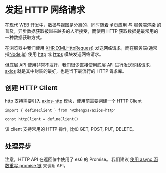 # 发起 HTTP 网络请求

在现代 WEB 开发中，数据与视图是分离的，同时随着 单页应用 与 服务端渲染 的普及，异步数据获取被越来越多的人所接受，而使用 HTTP 获取数据是最常用的一种数据获取方式。

在浏览器中我们使用 [XHR (XMLHttpRequest)](https://developer.mozilla.org/zh-CN/docs/Web/API/XMLHttpRequest) 发送网络请求，而在服务端(通常指[Node.js](https://nodejs.org/)) 使用 [http](https://nodejs.org/api/http.html) 或 [https](https://nodejs.org/api/https.html) 模块发送网络请求。

但底层 API 使用非常不友好，我们很少直接使用底层 API 进行发送网络请求，[axios][axios] 就是其中封装的最好，也是当下最流行的 HTTP 请求库。


## 创建 HTTP Client

http 支持需要引入 [axios-http][axios-http] 模块，使用前需要创建一个 HTTP Client

```js:no-line-numbers
import { defineClient } from '@zhengxs/axios-http'

const httpClient = defineClient()
```

该 client 支持常用的 HTTP 操作, 比如 GET, POST, PUT, DELETE。

## 处理异步

注意，HTTP API 在返回值中使用了 es6 的 Promise。 我们建议 [使用 async 函数重写 promise 链](https://developer.mozilla.org/zh-CN/docs/Web/JavaScript/Reference/Statements/async_function#%E4%BD%BF%E7%94%A8async%E5%87%BD%E6%95%B0%E9%87%8D%E5%86%99_promise_%E9%93%BE) 来调用 API。


[axios]: https://github.com/axios/axios
[axios-http]: https://github.com/zhengxs2018/axios-http
